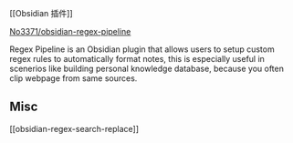 

[[Obsidian 插件]]

[No3371/obsidian-regex-pipeline](https://github.com/No3371/obsidian-regex-pipeline)


Regex Pipeline is an Obsidian plugin that allows users to setup custom regex rules to automatically format notes, this is especially useful in scenerios like building personal knowledge database, because you often clip webpage from same sources.



## Misc

[[obsidian-regex-search-replace]]



